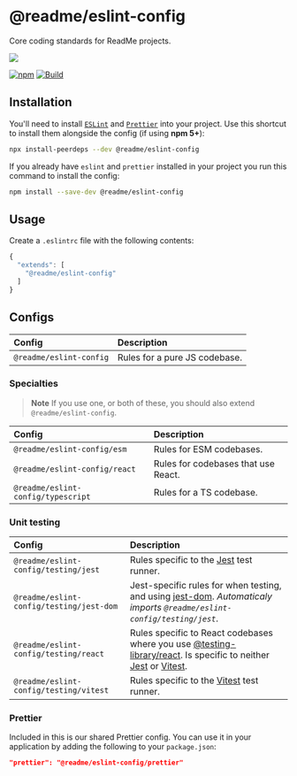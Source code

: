 # @readme/eslint-config

Core coding standards for ReadMe projects.

[![](https://d3vv6lp55qjaqc.cloudfront.net/items/1M3C3j0I0s0j3T362344/Untitled-2.png)](https://readme.io)

[![npm](https://img.shields.io/npm/v/@readme/eslint-config)](https://npm.im/@readme/eslint-config) [![Build](https://github.com/readmeio/standards/workflows/CI/badge.svg)](https://github.com/readmeio/standards)

## Installation

You'll need to install [`ESLint`](https://www.npmjs.com/package/eslint) and [`Prettier`](https://www.npmjs.com/package/prettier) into your project. Use this shortcut to install them alongside the config (if using **npm 5+**):

```sh
npx install-peerdeps --dev @readme/eslint-config
```

If you already have `eslint` and `prettier` installed in your project you run this command to install the config:

```sh
npm install --save-dev @readme/eslint-config
```

## Usage

Create a `.eslintrc` file with the following contents:

```js
{
  "extends": [
    "@readme/eslint-config"
  ]
}
```

## Configs

<!-- prettier-ignore -->
| Config | Description |
| :-- | :--- |
| `@readme/eslint-config` | Rules for a pure JS codebase. |

### Specialties

> **Note**
> If you use one, or both of these, you should also extend `@readme/eslint-config`.

<!-- prettier-ignore -->
| Config | Description |
| :-- | :--- |
| `@readme/eslint-config/esm` | Rules for ESM codebases. |
| `@readme/eslint-config/react` | Rules for codebases that use React. |
| `@readme/eslint-config/typescript` | Rules for a TS codebase. |

### Unit testing

<!-- prettier-ignore -->
| Config | Description |
| :-- | :--- |
| `@readme/eslint-config/testing/jest` | Rules specific to the [Jest](https://jestjs.io/) test runner. |
| `@readme/eslint-config/testing/jest-dom` | Jest-specific rules for when testing, and using [jest-dom](https://npm.im/jest-dom). _Automaticaly imports `@readme/eslint-config/testing/jest`_. |
|`@readme/eslint-config/testing/react` | Rules specific to React codebases where you use [@testing-library/react](https://npm.im/@testing-library/react). Is specific to neither [Jest](https://jestjs.io/) or [Vitest](https://vitest.dev/).
| `@readme/eslint-config/testing/vitest` | Rules specific  to the [Vitest](https://vitest.dev/) test runner.

### Prettier

Included in this is our shared Prettier config. You can use it in your application by adding the following to your `package.json`:

```json
"prettier": "@readme/eslint-config/prettier"
```
